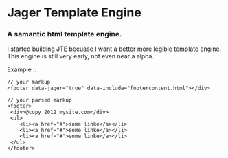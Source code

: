 Jager Template Engine
==============
<h3>A samantic html template engine.</h3>

<p> I started building JTE becuase I want a better more legible template engine. This engine is still very early, not even near a alpha.</p>
<p>Example ::</p>

```
// your markup
<footer data-jager="true" data-include="footercontent.html"></div>

// your parsed markup
<footer>
 <div>@copy 2012 mysite.com</div>
 <ul>
 	<li><a href="#">some linke</a></li>
 	<li><a href="#">some linke</a></li>
 	<li><a href="#">some linke</a></li>
 </ul>
</footer>

```